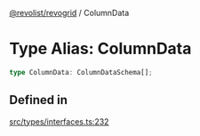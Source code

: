 [@revolist/revogrid](README.md) / ColumnData

# Type Alias: ColumnData

```ts
type ColumnData: ColumnDataSchema[];
```

## Defined in

[src/types/interfaces.ts:232](https://github.com/revolist/revogrid/blob/32c6316d328fcc561520e19c2a4b987d1e8a85d2/src/types/interfaces.ts#L232)
